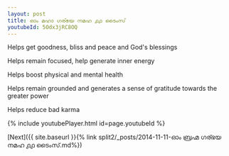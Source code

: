 ```yaml
---
layout: post
title: ഓം മഹാ ഗര്ഭയ നമഹ ൧൧ ടൈംസ്
youtubeId: 5Odx3jRC8OQ
---
```

 
 
Helps get goodness, bliss and peace and God's blessings
 
Helps remain focused, help generate inner energy 
 
Helps boost physical and mental health 
 
Helps remain grounded and generates a sense of gratitude towards the greater power 
 
Helps reduce bad karma
 
 
 
 


{% include youtubePlayer.html id=page.youtubeId %}
 
[Next]({{ site.baseurl }}{% link  split2/_posts/2014-11-11-ഓം ബ്രഹ്മ ഗര്ഭയ നമഹ ൧൧ ടൈംസ്.md%})
 
